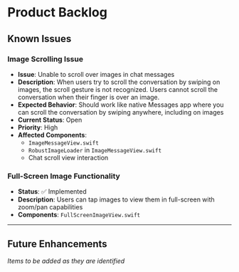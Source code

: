 # Product Backlog

## Known Issues

### Image Scrolling Issue
- **Issue**: Unable to scroll over images in chat messages
- **Description**: When users try to scroll the conversation by swiping on images, the scroll gesture is not recognized. Users cannot scroll the conversation when their finger is over an image.
- **Expected Behavior**: Should work like native Messages app where you can scroll the conversation by swiping anywhere, including on images
- **Current Status**: Open
- **Priority**: High
- **Affected Components**: 
  - `ImageMessageView.swift`
  - `RobustImageLoader` in `ImageMessageView.swift`
  - Chat scroll view interaction

### Full-Screen Image Functionality
- **Status**: ✅ Implemented
- **Description**: Users can tap images to view them in full-screen with zoom/pan capabilities
- **Components**: `FullScreenImageView.swift`

---

## Future Enhancements

*Items to be added as they are identified*

